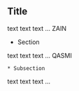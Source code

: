 ## Title ##

 text text text ...
ZAIN

* Section

text text text ...
QASMI 
		
	* Subsection

text text text ...